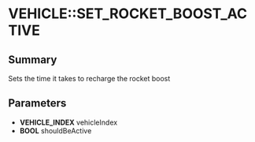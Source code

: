 # VEHICLE::SET_ROCKET_BOOST_ACTIVE

## Summary
Sets the time it takes to recharge the rocket boost

## Parameters
* **VEHICLE_INDEX** vehicleIndex
* **BOOL** shouldBeActive